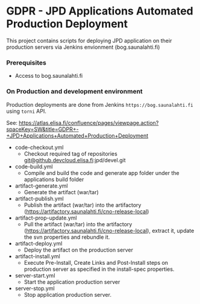 # GDPR - JPD Applications Automated Production Deployment

This project contains scripts for deploying JPD application on their production servers via Jenkins envionment (bog.saunalahti.fi)

### Prerequisites

* Access to bog.saunalahti.fi

### On Production and development environment

Production deployments are done from Jenkins `https://bog.saunalahti.fi` using `torni` API.

See: https://atlas.elisa.fi/confluence/pages/viewpage.action?spaceKey=SW&title=GDPR+-+JPD+Applications+Automated+Production+Deployment

* code-checkout.yml
    * Checkout required tag of repositories git@github.devcloud.elisa.fi:jpd/devel.git
* code-build.yml
    * Compile and build the code and generate app folder under the applications build folder
* artifact-generate.yml
    * Generate the artifact (war/tar)    
* artifact-publish.yml
    * Publish the artifact (war/tar) into the artifactory (https://artifactory.saunalahti.fi/cno-release-local) 
* artifact-prop-update.yml
    * Pull the artifact (war/tar) into the artifactory (https://artifactory.saunalahti.fi/cno-release-local), extract it, update the svn properties and rebundle it.
* artifact-deploy.yml
    * Deploy the artifact on the production server
* artifact-install.yml
    * Execute Pre-Install, Create Links and Post-Install steps on production server as specified in the install-spec properties.
* server-start.yml
    * Start the application production server
* server-stop.yml
    * Stop application production server.
    
    
    
    
